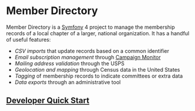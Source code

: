 # Member Directory

Member Directory is a [Symfony](https://symfony.com/) 4 project to manage the membership records of a local chapter of a larger, national organization. It has a handful of useful features:

* *CSV imports* that update records based on a common identifier
* *Email subscription management* through [Campaign Monitor](https://www.campaignmonitor.com/)
* *Mailing address validation* through the USPS
* *Geolocation and mapping* through Census data in the United States
* *Tagging* of membership records to indicate committees or extra data
* *Data exports* through an administrative tool

## [Developer Quick Start](https://github.com/stephenyeargin/member-directory/wiki/Developer-Quick-Start)
